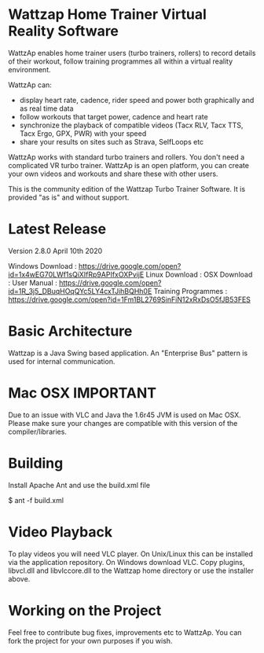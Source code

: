 Wattzap Home Trainer Virtual Reality Software
=============================================

WattzAp enables home trainer users (turbo trainers, rollers) to record details of their workout, follow training programmes all within a
virtual reality environment.

WattzAp can:

  * display heart rate, cadence, rider speed and power both graphically and as real time data
  * follow workouts that target power, cadence and heart rate
  * synchronize the playback of compatible videos (Tacx RLV, Tacx TTS, Tacx Ergo, GPX, PWR) with your speed
  * share your results on sites such as Strava, SelfLoops etc
  
WattzAp works with standard turbo trainers and rollers. You don't need a complicated VR turbo trainer.
WattzAp is an open platform, you can create your own videos and workouts and share these with other users.

This is the community edition of the Wattzap Turbo Trainer Software. It is provided "as is" and without support.

Latest Release
==============

Version 2.8.0 April 10th 2020

Windows Download : https://drive.google.com/open?id=1x4wEG70LWf1sQiXIfRp9APIfxOXPvijE
Linux Download :
OSX Download :
User Manual : https://drive.google.com/open?id=1R_3j5_DBuqHOqQYc5LY4cxTJihBQHh0E
Training Programmes : https://drive.google.com/open?id=1Fm1BL2769SinFiN12xRxDsO5fJB53FES


Basic Architecture
==================

Wattzap is a Java Swing based application. An "Enterprise Bus" pattern is used for internal communication.

Mac OSX IMPORTANT
=================

Due to an issue with VLC and Java the 1.6r45 JVM is used on Mac OSX. Please make sure your changes are compatible with this version
of the compiler/libraries.

Building
========

Install Apache Ant and use the build.xml file

$ ant -f build.xml

Video Playback
==============

To play videos you will need VLC player. On Unix/Linux this can be installed via the application repository. On Windows download VLC.
Copy plugins, libvcl.dll and libvlccore.dll to the Wattzap home directory or use the installer above.

Working on the Project
======================

Feel free to contribute bug fixes, improvements etc to WattzAp. You can fork the project for your own purposes if you wish.